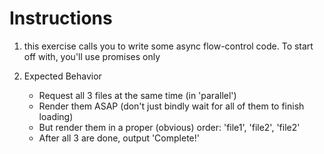 # Instructions

1. this exercise calls you to write some async flow-control code. To start off with, you'll use promises only

2. Expected Behavior
    - Request all 3 files at the same time (in 'parallel')
    - Render them ASAP (don't just bindly wait for all of them to finish loading)
    - But render them in a proper (obvious) order: 'file1', 'file2', 'file2'
    - After all 3 are done, output 'Complete!'